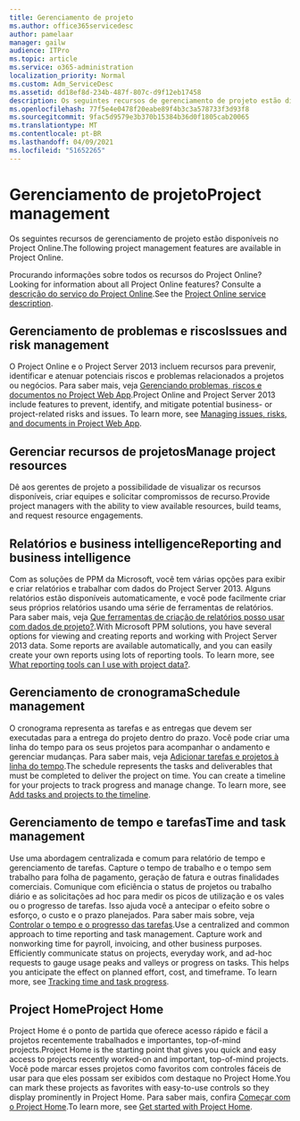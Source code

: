 ```yaml
---
title: Gerenciamento de projeto
ms.author: office365servicedesc
author: pamelaar
manager: gailw
audience: ITPro
ms.topic: article
ms.service: o365-administration
localization_priority: Normal
ms.custom: Adm_ServiceDesc
ms.assetid: dd18ef8d-234b-487f-807c-d9f12eb17458
description: Os seguintes recursos de gerenciamento de projeto estão disponíveis no Project Online.
ms.openlocfilehash: 77f5e4e0478f20eabe89f4b3c3a578733f3d93f8
ms.sourcegitcommit: 9fac5d9579e3b370b15384b36d0f1805cab20065
ms.translationtype: MT
ms.contentlocale: pt-BR
ms.lasthandoff: 04/09/2021
ms.locfileid: "51652265"
---
```

# <a name="project-management"></a><span data-ttu-id="ad57e-103">Gerenciamento de projeto</span><span class="sxs-lookup"><span data-stu-id="ad57e-103">Project management</span></span>

<span data-ttu-id="ad57e-104">Os seguintes recursos de gerenciamento de projeto estão disponíveis no Project Online.</span><span class="sxs-lookup"><span data-stu-id="ad57e-104">The following project management features are available in Project Online.</span></span>
  
<span data-ttu-id="ad57e-105">Procurando informações sobre todos os recursos do Project Online?</span><span class="sxs-lookup"><span data-stu-id="ad57e-105">Looking for information about all Project Online features?</span></span> <span data-ttu-id="ad57e-106">Consulte a [descrição do serviço do Project Online](project-online-service-description.md).</span><span class="sxs-lookup"><span data-stu-id="ad57e-106">See the [Project Online service description](project-online-service-description.md).</span></span>
  
## <a name="issues-and-risk-management"></a><span data-ttu-id="ad57e-107">Gerenciamento de problemas e riscos</span><span class="sxs-lookup"><span data-stu-id="ad57e-107">Issues and risk management</span></span>

<span data-ttu-id="ad57e-p102">O Project Online e o Project Server 2013 incluem recursos para prevenir, identificar e atenuar potenciais riscos e problemas relacionados a projetos ou negócios. Para saber mais, veja [Gerenciando problemas, riscos e documentos no Project Web App](/previous-versions/office/project-server-2010/hh767484(v=office.14)).</span><span class="sxs-lookup"><span data-stu-id="ad57e-p102">Project Online and Project Server 2013 include features to prevent, identify, and mitigate potential business- or project-related risks and issues. To learn more, see [Managing issues, risks, and documents in Project Web App](/previous-versions/office/project-server-2010/hh767484(v=office.14)).</span></span>
  
## <a name="manage-project-resources"></a><span data-ttu-id="ad57e-110">Gerenciar recursos de projetos</span><span class="sxs-lookup"><span data-stu-id="ad57e-110">Manage project resources</span></span>

<span data-ttu-id="ad57e-111">Dê aos gerentes de projeto a possibilidade de visualizar os recursos disponíveis, criar equipes e solicitar compromissos de recurso.</span><span class="sxs-lookup"><span data-stu-id="ad57e-111">Provide project managers with the ability to view available resources, build teams, and request resource engagements.</span></span>
  
## <a name="reporting-and-business-intelligence"></a><span data-ttu-id="ad57e-112">Relatórios e business intelligence</span><span class="sxs-lookup"><span data-stu-id="ad57e-112">Reporting and business intelligence</span></span>

<span data-ttu-id="ad57e-p103">Com as soluções de PPM da Microsoft, você tem várias opções para exibir e criar relatórios e trabalhar com dados do Project Server 2013. Alguns relatórios estão disponíveis automaticamente, e você pode facilmente criar seus próprios relatórios usando uma série de ferramentas de relatórios. Para saber mais, veja [Que ferramentas de criação de relatórios posso usar com dados de projeto?](/ProjectOnline/what-reporting-tools-can-i-use-with-project-data).</span><span class="sxs-lookup"><span data-stu-id="ad57e-p103">With Microsoft PPM solutions, you have several options for viewing and creating reports and working with Project Server 2013 data. Some reports are available automatically, and you can easily create your own reports using lots of reporting tools. To learn more, see [What reporting tools can I use with project data?](/ProjectOnline/what-reporting-tools-can-i-use-with-project-data).</span></span>
  
## <a name="schedule-management"></a><span data-ttu-id="ad57e-116">Gerenciamento de cronograma</span><span class="sxs-lookup"><span data-stu-id="ad57e-116">Schedule management</span></span>

<span data-ttu-id="ad57e-p104">O cronograma representa as tarefas e as entregas que devem ser executadas para a entrega do projeto dentro do prazo. Você pode criar uma linha do tempo para os seus projetos para acompanhar o andamento e gerenciar mudanças. Para saber mais, veja [Adicionar tarefas e projetos à linha do tempo](https://go.microsoft.com/fwlink/?LinkID=402655).</span><span class="sxs-lookup"><span data-stu-id="ad57e-p104">The schedule represents the tasks and deliverables that must be completed to deliver the project on time. You can create a timeline for your projects to track progress and manage change. To learn more, see [Add tasks and projects to the timeline](https://go.microsoft.com/fwlink/?LinkID=402655).</span></span>
  
## <a name="time-and-task-management"></a><span data-ttu-id="ad57e-120">Gerenciamento de tempo e tarefas</span><span class="sxs-lookup"><span data-stu-id="ad57e-120">Time and task management</span></span>

<span data-ttu-id="ad57e-p105">Use uma abordagem centralizada e comum para relatório de tempo e gerenciamento de tarefas. Capture o tempo de trabalho e o tempo sem trabalho para folha de pagamento, geração de fatura e outras finalidades comerciais. Comunique com eficiência o status de projetos ou trabalho diário e as solicitações ad hoc para medir os picos de utilização e os vales ou o progresso de tarefas. Isso ajuda você a antecipar o efeito sobre o esforço, o custo e o prazo planejados. Para saber mais sobre, veja [Controlar o tempo e o progresso das tarefas](https://go.microsoft.com/fwlink/p/?LinkId=271321).</span><span class="sxs-lookup"><span data-stu-id="ad57e-p105">Use a centralized and common approach to time reporting and task management. Capture work and nonworking time for payroll, invoicing, and other business purposes. Efficiently communicate status on projects, everyday work, and ad-hoc requests to gauge usage peaks and valleys or progress on tasks. This helps you anticipate the effect on planned effort, cost, and timeframe. To learn more, see [Tracking time and task progress](https://go.microsoft.com/fwlink/p/?LinkId=271321).</span></span>

## <a name="project-home"></a><span data-ttu-id="ad57e-126">Project Home</span><span class="sxs-lookup"><span data-stu-id="ad57e-126">Project Home</span></span>

<span data-ttu-id="ad57e-127">Project Home é o ponto de partida que oferece acesso rápido e fácil a projetos recentemente trabalhados e importantes, top-of-mind projects.</span><span class="sxs-lookup"><span data-stu-id="ad57e-127">Project Home is the starting point that gives you quick and easy access to projects recently worked-on and important, top-of-mind projects.</span></span> <span data-ttu-id="ad57e-128">Você pode marcar esses projetos como favoritos com controles fáceis de usar para que eles possam ser exibidos com destaque no Project Home.</span><span class="sxs-lookup"><span data-stu-id="ad57e-128">You can mark these projects as favorites with easy-to-use controls so they display prominently in Project Home.</span></span> <span data-ttu-id="ad57e-129">Para saber mais, confira [Começar com o Project Home](https://support.office.com/article/a3b38418-35e7-4df4-8e4a-ba6a4fa0562a).</span><span class="sxs-lookup"><span data-stu-id="ad57e-129">To learn more, see [Get started with Project Home](https://support.office.com/article/a3b38418-35e7-4df4-8e4a-ba6a4fa0562a).</span></span>